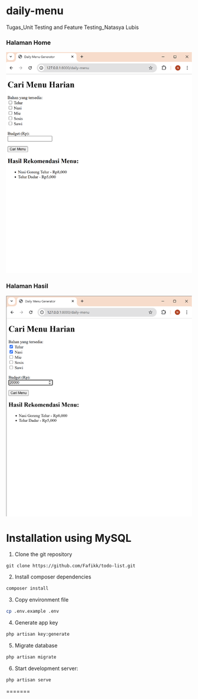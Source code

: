 # daily-menu
Tugas_Unit Testing and Feature Testing_Natasya Lubis

### Halaman Home
![Home](public/screenshots/hasil1.png)

### Halaman Hasil
![Feature Test](public/screenshots/hasil2.png)

# Installation using MySQL
1. Clone the git repository
```git
git clone https://github.com/Fafikk/todo-list.git
```
2. Install composer dependencies
```bash
composer install
```
3. Copy environment file
```bash
cp .env.example .env
```
4. Generate app key
```bash
php artisan key:generate
```
5. Migrate database
```bash
php artisan migrate
```
6. Start development server:
```bash
php artisan serve
```
=======
